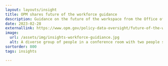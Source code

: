 ```yaml
---
layout: layouts/insight
title: OPM shares future of the workforce guidance
description: Guidance on the future of the workspace from the Office of Personnel Management
date: 2023-02-28
externallink: https://www.opm.gov/policy-data-oversight/future-of-the-workforce/
image: 
  url: /assets/img/insights-workforce-guidiance.jpg
  alt: A diverse group of people in a conference room with two people standing near a whiteboard showing several charts and graphs while four others are seated at a conference table listening; a bicycle is leaning against one wall, and there are several windows on one side of the room.
sortorder: 800
tags: insights

---
```


